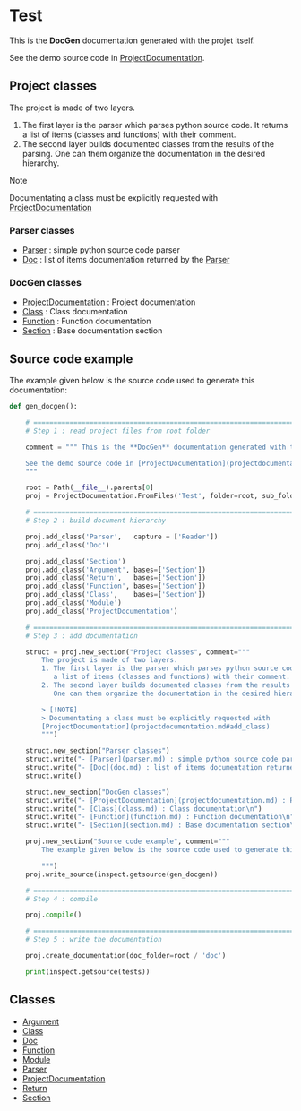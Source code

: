 # Test

This is the **DocGen** documentation generated with the projet itself.

See the demo source code in [ProjectDocumentation](projectdocumentation.md).


## Project classes


The project is made of two layers.
1. The first layer is the parser which parses python source code. It returns a list of items (classes and functions) with their comment.
2. The second layer builds documented classes from the results of the parsing. One can them organize the documentation in the desired hierarchy.

> [!NOTE]
> Documentating a class must be explicitly requested with
[ProjectDocumentation](projectdocumentation.md#add_class)


### Parser classes

- [Parser](parser.md) : simple python source code parser
- [Doc](doc.md) : list of items documentation returned by the [Parser](parser.md)




### DocGen classes

- [ProjectDocumentation](projectdocumentation.md) : Project documentation
- [Class](class.md) : Class documentation
- [Function](function.md) : Function documentation
- [Section](section.md) : Base documentation section




## Source code example


The example given below is the source code used to generate this documentation:

``` python
def gen_docgen():

    # ====================================================================================================
    # Step 1 : read project files from root folder

    comment = """ This is the **DocGen** documentation generated with the projet itself.

    See the demo source code in [ProjectDocumentation](projectdocumentation.md).
    """

    root = Path(__file__).parents[0]
    proj = ProjectDocumentation.FromFiles('Test', folder=root, sub_folders=[], comment=comment)

    # ====================================================================================================
    # Step 2 : build document hierarchy

    proj.add_class('Parser',   capture = ['Reader'])
    proj.add_class('Doc')

    proj.add_class('Section')
    proj.add_class('Argument', bases=['Section'])
    proj.add_class('Return',   bases=['Section'])
    proj.add_class('Function', bases=['Section'])
    proj.add_class('Class',    bases=['Section'])
    proj.add_class('Module')
    proj.add_class('ProjectDocumentation')

    # ====================================================================================================
    # Step 3 : add documentation

    struct = proj.new_section("Project classes", comment="""
        The project is made of two layers.
        1. The first layer is the parser which parses python source code. It returns
           a list of items (classes and functions) with their comment.
        2. The second layer builds documented classes from the results of the parsing.
           One can them organize the documentation in the desired hierarchy.

        > [!NOTE]
        > Documentating a class must be explicitly requested with
        [ProjectDocumentation](projectdocumentation.md#add_class)
        """)

    struct.new_section("Parser classes")
    struct.write("- [Parser](parser.md) : simple python source code parser\n")
    struct.write("- [Doc](doc.md) : list of items documentation returned by the [Parser](parser.md)\n")
    struct.write()

    struct.new_section("DocGen classes")
    struct.write("- [ProjectDocumentation](projectdocumentation.md) : Project documentation\n")
    struct.write("- [Class](class.md) : Class documentation\n")
    struct.write("- [Function](function.md) : Function documentation\n")
    struct.write("- [Section](section.md) : Base documentation section\n")

    proj.new_section("Source code example", comment="""
        The example given below is the source code used to generate this documentation:

        """)
    proj.write_source(inspect.getsource(gen_docgen))

    # ====================================================================================================
    # Step 4 : compile

    proj.compile()

    # ====================================================================================================
    # Step 5 : write the documentation

    proj.create_documentation(doc_folder=root / 'doc')

    print(inspect.getsource(tests))
```




## Classes

- [Argument](argument.md)
- [Class](class.md)
- [Doc](doc.md)
- [Function](function.md)
- [Module](module.md)
- [Parser](parser.md)
- [ProjectDocumentation](projectdocumentation.md)
- [Return](return.md)
- [Section](section.md)




